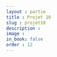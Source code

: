 ```yaml
---
layout : partie
title : Projet 10
slug : projet10
description : 
image : 
in_book: false
order : 12
---
```


